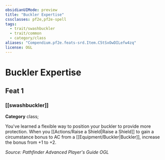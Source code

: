 ```yaml
---
obsidianUIMode: preview
title: "Buckler Expertise"
cssclasses: pf2e,pf2e-spell
tags:
  - trait/swashbuckler
  - trait/common
  - category/class
aliases: "Compendium.pf2e.feats-srd.Item.C5tSxOwDILefw4zq"
license: OGL
---
```

# Buckler Expertise
## Feat 1
### [[swashbuckler]]

**Category** class; 




You've learned a flexible way to position your buckler to provide more protection. When you [[Actions/Raise a Shield|Raise a Shield]] to gain a circumstance bonus to AC from a [[Equipment/Buckler|Buckler]], increase the bonus from +1 to +2.

*Source: Pathfinder Advanced Player's Guide*
*OGL*